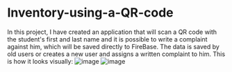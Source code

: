 # Inventory-using-a-QR-code
In this project, I have created an application that will scan a QR code with the student's first and last name and it is possible to write a complaint against him, which will be saved directly to FireBase. The data is saved by old users or creates a new user and assigns a written complaint to him.
This is how it looks visually:
![image](https://github.com/crock444/Inventory-using-a-QR-code/assets/137194529/36ace0e0-b998-4693-a1de-72fda74e896d) ![image](https://github.com/crock444/Inventory-using-a-QR-code/assets/137194529/835d19f0-419b-4244-9bea-beaa8c53b0ad)

